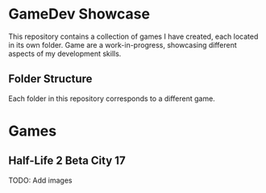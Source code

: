 # GameDev Showcase

This repository contains a collection of games I have created, each located in its own folder. Game are a work-in-progress, showcasing different aspects of my development skills.

## Folder Structure

Each folder in this repository corresponds to a different game. 

# Games

## Half-Life 2 Beta City 17

TODO: Add images
